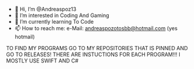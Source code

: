 - 👋 Hi, I’m @Andreaspoz13
- 👀 I’m interested in Coding And Gaming
- 🌱 I’m currently learning To Code 
- 📫 How to reach me: e-Mail: andreaspozotosbb@hotmail.com (yes hotmail)

<!---
Andreaspoz13/Andreaspoz13 is a ✨ special ✨ repository because its `README.md` (this file) appears on your GitHub profile.
You can click the Preview link to take a look at your changes.
--->

TO FIND MY PROGRAMS GO TO MY REPOSITORIES THAT IS PINNED AND GO TO RELEASES! THERE ARE INSTUCTIONS FOR EACH PROGRAM!!!
I MOSTLY USE SWIFT AND C#
